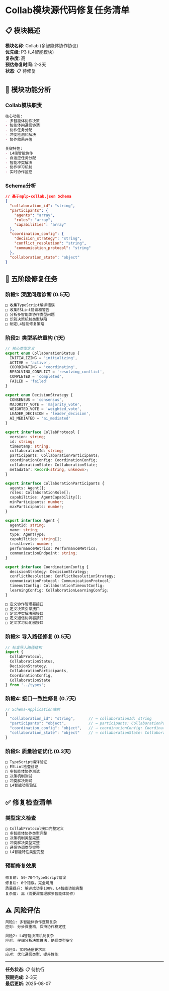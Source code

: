 # Collab模块源代码修复任务清单

## 📋 **模块概述**

**模块名称**: Collab (多智能体协作协议)  
**优先级**: P3 (L4智能模块)  
**复杂度**: 高  
**预估修复时间**: 2-3天  
**状态**: 📋 待修复

## 🎯 **模块功能分析**

### **Collab模块职责**
```markdown
核心功能:
- 多智能体协作决策
- 智能体间通信协调
- 协作任务分配
- 冲突检测和解决
- 协作效果评估

关键特性:
- L4级智能协作
- 自适应任务分配
- 智能冲突解决
- 协作学习机制
- 实时协作监控
```

### **Schema分析**
```json
// 基于mplp-collab.json Schema
{
  "collaboration_id": "string",
  "participants": {
    "agents": "array",
    "roles": "array",
    "capabilities": "array"
  },
  "coordination_config": {
    "decision_strategy": "string",
    "conflict_resolution": "string",
    "communication_protocol": "string"
  },
  "collaboration_state": "object"
}
```

## 🔧 **五阶段修复任务**

### **阶段1: 深度问题诊断 (0.5天)**
```bash
□ 收集TypeScript编译错误
□ 收集ESLint错误和警告
□ 分析多智能体协作类型问题
□ 识别决策机制类型缺陷
□ 制定L4智能修复策略
```

### **阶段2: 类型系统重构 (1天)**
```typescript
// 核心类型定义
export enum CollaborationStatus {
  INITIALIZING = 'initializing',
  ACTIVE = 'active',
  COORDINATING = 'coordinating',
  RESOLVING_CONFLICT = 'resolving_conflict',
  COMPLETED = 'completed',
  FAILED = 'failed'
}

export enum DecisionStrategy {
  CONSENSUS = 'consensus',
  MAJORITY_VOTE = 'majority_vote',
  WEIGHTED_VOTE = 'weighted_vote',
  LEADER_DECISION = 'leader_decision',
  AI_MEDIATED = 'ai_mediated'
}

export interface CollabProtocol {
  version: string;
  id: string;
  timestamp: string;
  collaborationId: string;
  participants: CollaborationParticipants;
  coordinationConfig: CoordinationConfig;
  collaborationState: CollaborationState;
  metadata?: Record<string, unknown>;
}

export interface CollaborationParticipants {
  agents: Agent[];
  roles: CollaborationRole[];
  capabilities: AgentCapability[];
  minParticipants: number;
  maxParticipants: number;
}

export interface Agent {
  agentId: string;
  name: string;
  type: AgentType;
  capabilities: string[];
  trustLevel: number;
  performanceMetrics: PerformanceMetrics;
  communicationEndpoint: string;
}

export interface CoordinationConfig {
  decisionStrategy: DecisionStrategy;
  conflictResolution: ConflictResolutionStrategy;
  communicationProtocol: CommunicationProtocol;
  timeoutConfig: CollaborationTimeoutConfig;
  learningConfig: CollaborationLearningConfig;
}

□ 定义协作管理器接口
□ 定义决策引擎接口
□ 定义冲突解决器接口
□ 定义通信协调器接口
□ 定义学习优化器接口
```

### **阶段3: 导入路径修复 (0.5天)**
```typescript
// 标准导入路径结构
import {
  CollabProtocol,
  CollaborationStatus,
  DecisionStrategy,
  CollaborationParticipants,
  CoordinationConfig,
  CollaborationState
} from '../types';
```

### **阶段4: 接口一致性修复 (0.7天)**
```typescript
// Schema-Application映射
{
  "collaboration_id": "string",      // → collaborationId: string
  "participants": "object",          // → participants: CollaborationParticipants
  "coordination_config": "object",   // → coordinationConfig: CoordinationConfig
  "collaboration_state": "object"    // → collaborationState: CollaborationState
}
```

### **阶段5: 质量验证优化 (0.3天)**
```bash
□ TypeScript编译验证
□ ESLint检查验证
□ 多智能体协作测试
□ 决策机制测试
□ 冲突解决测试
□ L4智能功能验证
```

## ✅ **修复检查清单**

### **类型定义检查**
```markdown
□ CollabProtocol接口完整定义
□ 多智能体协作类型完整
□ 决策机制类型完整
□ 冲突解决类型完整
□ 通信协调类型完整
□ L4智能特性类型完整
```

### **预期修复效果**
```
修复前: 50-70个TypeScript错误
修复后: 0个错误，完全可用
质量提升: 编译成功率100%，L4智能功能完整
复杂度: 高（需要深度理解多智能体协作）
```

## ⚠️ **风险评估**
```markdown
风险1: 多智能体协作逻辑复杂
应对: 分步骤重构，保持协作稳定性

风险2: L4智能决策机制复杂
应对: 仔细分析决策算法，确保类型安全

风险3: 实时通信要求高
应对: 优化通信类型，提升性能
```

---

**任务状态**: 📋 待执行  
**预期完成**: 2-3天  
**最后更新**: 2025-08-07

